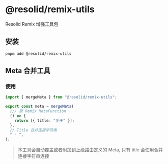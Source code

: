 # @resolid/remix-utils

Resolid Remix 增强工具包

## 安装

```bash
pnpm add @resolid/remix-utils
```

## Meta 合并工具

### 使用

```ts
import { mergeMeta } from "@resolid/remix-utils";

export const meta = mergeMeta(
  /// 原 Remix MetaFunction
  () => {
    return [{ title: "关于" }];
  },
  // Title 合并连接字符串
  " - ",
);
```

> 本工具会自动覆盖或者附加到上级路由定义的 Meta, 只有 title 会使用合并连接字符串连接
